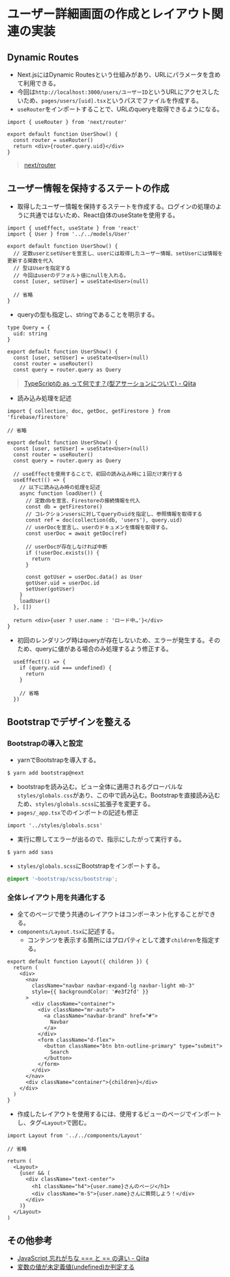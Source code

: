# ユーザー詳細画面の作成とレイアウト関連の実装
## Dynamic Routes
- Next.jsにはDynamic Routesという仕組みがあり、URLにパラメータを含めて利用できる。
- 今回は`http://localhost:3000/users/ユーザーID`というURLにアクセスしたいため、`pages/users/[uid].tsx`というパスでファイルを作成する。
- `useRouter`をインポートすることで、URLのqueryを取得できるようになる。
```tsx
import { useRouter } from 'next/router'

export default function UserShow() {
  const router = useRouter()
  return <div>{router.query.uid}</div>
}
```
>[next/router](https://nextjs-ja-translation-docs.vercel.app/docs/api-reference/next/router)

## ユーザー情報を保持するステートの作成
- 取得したユーザー情報を保持するステートを作成する。ログインの処理のように共通ではないため、React自体のuseStateを使用する。
```tsx
import { useEffect, useState } from 'react'
import { User } from '../../models/User'

export default function UserShow() {
  // 定数userとsetUserを宣言し、userには取得したユーザー情報、setUserには情報を更新する関数を代入
  // 型はUserを指定する
  // 今回はuserのデフォルト値にnullを入れる。
  const [user, setUser] = useState<User>(null)

  // 省略
}
```

- queryの型も指定し、stringであることを明示する。
```tsx
type Query = {
  uid: string
}

export default function UserShow() {
  const [user, setUser] = useState<User>(null)
  const router = useRouter()
  const query = router.query as Query
```
> [TypeScriptの as って何です？(型アサーションについて) - Qiita](https://qiita.com/irico/items/9d71060e52ffc1e79962)

- 読み込み処理を記述
```tsx
import { collection, doc, getDoc, getFirestore } from 'firebase/firestore'

// 省略

export default function UserShow() {
  const [user, setUser] = useState<User>(null)
  const router = useRouter()
  const query = router.query as Query

  // useEffectを使用することで、初回の読み込み時に１回だけ実行する
  useEffect(() => {
    // 以下に読み込み時の処理を記述
    async function loadUser() {
      // 定数dbを宣言、Firestoreの接続情報を代入
      const db = getFirestore()
      // コレクションusersに対してqueryのuidを指定し、参照情報を取得する
      const ref = doc(collection(db, 'users'), query.uid)
      // userDocを宣言し、userのドキュメンを情報を取得する。
      const userDoc = await getDoc(ref)

      // userDocが存在しなければ中断
      if (!userDoc.exists()) {
        return
      }

      const gotUser = userDoc.data() as User
      gotUser.uid = userDoc.id
      setUser(gotUser)
    }
    loadUser()
  }, [])

  return <div>{user ? user.name : 'ロード中…'}</div>
}
```

- 初回のレンダリング時はqueryが存在しないため、エラーが発生する。そのため、queryに値がある場合のみ処理するよう修正する。
```tsx
  useEffect(() => {
    if (query.uid === undefined) {
      return
    }

    // 省略
  })
```

## Bootstrapでデザインを整える
### Bootstrapの導入と設定
- yarnでBootstrapを導入する。
```
$ yarn add bootstrap@next
```
- bootstrapを読み込む。ビュー全体に適用されるグローバルな`styles/globals.css`があり、この中で読み込む。Bootstrapを直接読み込むため、`styles/globals.scss`に拡張子を変更する。
- `pages/_app.tsx`でのインポートの記述も修正
```tsx
import '../styles/globals.scss'
```
- 実行に際してエラーが出るので、指示にしたがって実行する。
```
$ yarn add sass
```
- `styles/globals.scss`にBootstrapをインポートする。
```scss
@import '~bootstrap/scss/bootstrap';
```
### 全体レイアウト用を共通化する
- 全てのページで使う共通のレイアウトはコンポーネント化することができる。
- `components/Layout.tsx`に記述する。
  - コンテンツを表示する箇所にはプロパティとして渡す`children`を指定する。
```tsx
export default function Layout({ children }) {
  return (
    <div>
      <nav
        className="navbar navbar-expand-lg navbar-light mb-3"
        style={{ backgroundColor: '#e3f2fd' }}
      >
        <div className="container">
          <div className="mr-auto">
            <a className="navbar-brand" href="#">
              Navbar
            </a>
          </div>
          <form className="d-flex">
            <button className="btn btn-outline-primary" type="submit">
              Search
            </button>
          </form>
        </div>
      </nav>
      <div className="container">{children}</div>
    </div>
  )
}
```
- 作成したレイアウトを使用するには、使用するビューのページでインポートし、タグ`<Layout>`で囲む。
```tsx
import Layout from '../../components/Layout'

// 省略

return (
  <Layout>
    {user && (
      <div className="text-center">
        <h1 className="h4">{user.name}さんのページ</h1>
        <div className="m-5">{user.name}さんに質問しよう！</div>
      </div>
    )}
  </Layout>
)
```


## その他参考
- [JavaScript 忘れがちな === と == の違い - Qiita](https://qiita.com/PianoScoreJP/items/e43d70ec188c6fed73ed)
- [変数の値が未定義値(undefined)か判定する](https://www.javadrive.jp/javascript/var/index6.html)
  
